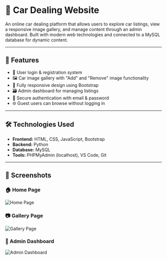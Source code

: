 # 🚗 Car Dealing Website

An online car dealing platform that allows users to explore car listings, view a responsive image gallery, and manage content through an admin dashboard. Built with modern web technologies and connected to a MySQL database for dynamic content.

---

## 🌟 Features

- 🧾 User login & registration system
- 🖼️ Car image gallery with "Add" and "Remove" image functionality
- 📱 Fully responsive design using Bootstrap
- 🗃️ Admin dashboard for managing listings
- 🔐 Secure authentication with email & password
- 🌐 Guest users can browse without logging in

---

## 🛠️ Technologies Used

- **Frontend:** HTML, CSS, JavaScript, Bootstrap  
- **Backend:** Python  
- **Database:** MySQL  
- **Tools:** PHPMyAdmin (localhost), VS Code, Git

---

## 📸 Screenshots

### 🏠 Home Page
![Home Page](https://github.com/Kartik392/Car-dealing-web/blob/fafa18a36c88b334665b198a8a7437f16d79a50a/index.png)

### 📷 Gallery Page
![Gallery Page](screenshots/gallery.png)

### 🔧 Admin Dashboard
![Admin Dashboard](screenshots/admin.png)



